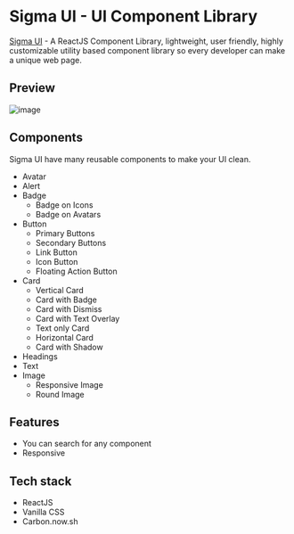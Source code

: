 # Sigma UI - UI Component Library

[Sigma UI](https://sigma-ui-tau.vercel.app/) - A ReactJS Component Library, lightweight, user friendly, highly customizable utility based component library so every developer can make a unique web page.

## Preview
![image](https://github.com/SudiptaChakraborty51/sigma-ui/assets/76644901/70b7ae04-c313-462e-a180-4ad8c7af68f6)


## Components

Sigma UI have many reusable components to make your UI clean.

- Avatar
- Alert
- Badge
  - Badge on Icons
  - Badge on Avatars
- Button
  - Primary Buttons
  - Secondary Buttons
  - Link Button
  - Icon Button
  - Floating Action Button
- Card
  - Vertical Card
  - Card with Badge
  - Card with Dismiss
  - Card with Text Overlay
  - Text only Card
  - Horizontal Card
  - Card with Shadow
- Headings
- Text
- Image
  - Responsive Image
  - Round Image

## Features

- You can search for any component
- Responsive

## Tech stack

- ReactJS
- Vanilla CSS
- Carbon.now.sh
